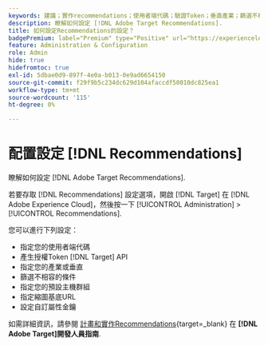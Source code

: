 ```yaml
---
keywords: 建議；實作recommendations；使用者端代碼；驗證Token；垂直產業；篩選不相容模式；預設主機群組；縮圖基底；產生驗證Token；驗證Token；
description: 瞭解如何設定 [!DNL Adobe Target Recommendations].
title: 如何設定Recommendations的設定？
badgePremium: label="Premium" type="Positive" url="https://experienceleague.adobe.com/docs/target/using/introduction/intro.html?lang=en#premium newtab=true" tooltip="檢視Target Premium包含的內容。"
feature: Administration & Configuration
role: Admin
hide: true
hidefromtoc: true
exl-id: 5dbae0d9-897f-4e0a-b013-0e9ad6654150
source-git-commit: f29f9b5c234dc629d104afaccdf50010dc825ea1
workflow-type: tm+mt
source-wordcount: '115'
ht-degree: 0%

---
```


# 配置設定 [!DNL Recommendations]

瞭解如何設定 [!DNL Adobe Target Recommendations].

若要存取 [!DNL Recommendations] 設定選項，開啟 [!DNL Target] 在 [!DNL Adobe Experience Cloud]，然後按一下 [!UICONTROL Administration] > [!UICONTROL Recommendations].

您可以進行下列設定：

* 指定您的使用者端代碼
* 產生授權Token [!DNL Target] API
* 指定您的產業或垂直
* 篩選不相容的條件
* 指定您的預設主機群組
* 指定縮圖基底URL
* 設定自訂屬性金鑰

如需詳細資訊，請參閱 [計畫和實作Recommendations](https://experienceleague.adobe.com/en/docs/target-dev/developer/recommendations-beta){target=_blank} 在 **[!DNL Adobe Target]開發人員指南**.
